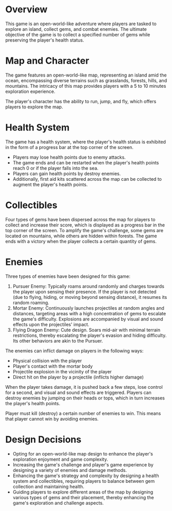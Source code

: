 # Overview

This game is an open-world-like adventure where players are tasked to explore an island, collect gems, and combat enemies. The ultimate objective of the game is to collect a specified number of gems while preserving the player's health status.

# Map and Character

The game features an open-world-like map, representing an island amid the ocean, encompassing diverse terrains such as grasslands, forests, hills, and mountains. The intricacy of this map provides players with a 5 to 10 minutes exploration experience.

The player's character has the ability to run, jump, and fly, which offers players to explore the map.

# Health System

The game has a health system, where the player's health status is exhibited in the form of a progress bar at the top corner of the screen.

- Players may lose health points due to enemy attacks.
- The game ends and can be restarted when the player's health points reach 0 or if the player falls into the sea.
- Players can gain health points by destroy enemies.
- Additionally, first aid kits scattered across the map can be collected to augment the player's health points.

# Collectibles

Four types of gems have been dispersed across the map for players to collect and increase their score, which is displayed as a progress bar in the top corner of the screen. To amplify the game's challenge, some gems are located on mountains, while others are hidden within forests. The game ends with a victory when the player collects a certain quantity of gems.

# Enemies

Three types of enemies have been designed for this game:

1. Pursuer Enemy: Typically roams around randomly and charges towards the player upon sensing their presence. If the player is not detected (due to flying, hiding, or moving beyond sensing distance), it resumes its random roaming.
2. Mortar Enemy: Continuously launches projectiles at random angles and distances, targeting areas with a high concentration of gems to escalate the game's difficulty. Explosions are accompanied by visual and sound effects upon the projectiles' impact.
3. Flying Dragon Enemy: Cute design. Soars mid-air with minimal terrain restrictions, thereby escalating the player's evasion and hiding difficulty. Its other behaviors are akin to the Pursuer.

The enemies can inflict damage on players in the following ways:

- Physical collision with the player
- Player's contact with the mortar body
- Projectile explosion in the vicinity of the player
- Direct hit on the player by a projectile (inflicts higher damage)

When the player takes damage, it is pushed back a few steps, lose control for a second, and visual and sound effects are triggered. Players can destroy enemies by jumping on their heads or tops, which in turn increases the player's health points.

Player must kill (destroy) a certain number of enemies to win. This means that player cannot win by avoiding enemies.

# Design Decisions

- Opting for an open-world-like map design to enhance the player's exploration enjoyment and game complexity.
- Increasing the game's challenge and player's game experience by designing a variety of enemies and damage methods.
- Enhancing the game's strategy and complexity by designing a health system and collectibles, requiring players to balance between gem collection and maintaining health.
- Guiding players to explore different areas of the map by designing various types of gems and their placement, thereby enhancing the game's exploration and challenge aspects.

